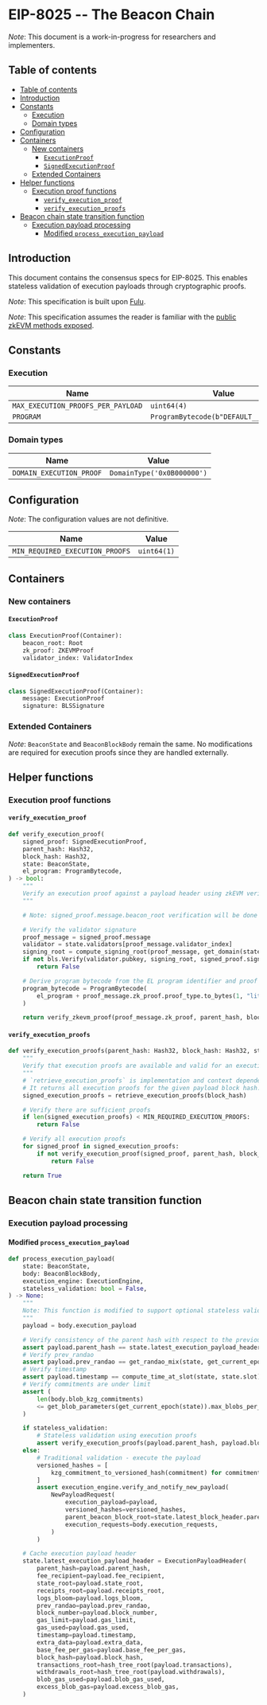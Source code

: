 # EIP-8025 -- The Beacon Chain

*Note*: This document is a work-in-progress for researchers and implementers.

## Table of contents

<!-- mdformat-toc start --slug=github --no-anchors --maxlevel=6 --minlevel=2 -->

- [Table of contents](#table-of-contents)
- [Introduction](#introduction)
- [Constants](#constants)
  - [Execution](#execution)
  - [Domain types](#domain-types)
- [Configuration](#configuration)
- [Containers](#containers)
  - [New containers](#new-containers)
    - [`ExecutionProof`](#executionproof)
    - [`SignedExecutionProof`](#signedexecutionproof)
  - [Extended Containers](#extended-containers)
- [Helper functions](#helper-functions)
  - [Execution proof functions](#execution-proof-functions)
    - [`verify_execution_proof`](#verify_execution_proof)
    - [`verify_execution_proofs`](#verify_execution_proofs)
- [Beacon chain state transition function](#beacon-chain-state-transition-function)
  - [Execution payload processing](#execution-payload-processing)
    - [Modified `process_execution_payload`](#modified-process_execution_payload)

<!-- mdformat-toc end -->

## Introduction

This document contains the consensus specs for EIP-8025. This enables stateless
validation of execution payloads through cryptographic proofs.

*Note*: This specification is built upon [Fulu](../../fulu/beacon-chain.md).

*Note*: This specification assumes the reader is familiar with the
[public zkEVM methods exposed](./zkevm.md).

## Constants

### Execution

| Name                               | Value                                  |
| ---------------------------------- | -------------------------------------- |
| `MAX_EXECUTION_PROOFS_PER_PAYLOAD` | `uint64(4)`                            |
| `PROGRAM`                          | `ProgramBytecode(b"DEFAULT__PROGRAM")` |

### Domain types

| Name                     | Value                      |
| ------------------------ | -------------------------- |
| `DOMAIN_EXECUTION_PROOF` | `DomainType('0x0B000000')` |

## Configuration

*Note*: The configuration values are not definitive.

| Name                            | Value       |
| ------------------------------- | ----------- |
| `MIN_REQUIRED_EXECUTION_PROOFS` | `uint64(1)` |

## Containers

### New containers

#### `ExecutionProof`

```python
class ExecutionProof(Container):
    beacon_root: Root
    zk_proof: ZKEVMProof
    validator_index: ValidatorIndex
```

#### `SignedExecutionProof`

```python
class SignedExecutionProof(Container):
    message: ExecutionProof
    signature: BLSSignature
```

### Extended Containers

*Note*: `BeaconState` and `BeaconBlockBody` remain the same. No modifications
are required for execution proofs since they are handled externally.

## Helper functions

### Execution proof functions

#### `verify_execution_proof`

```python
def verify_execution_proof(
    signed_proof: SignedExecutionProof,
    parent_hash: Hash32,
    block_hash: Hash32,
    state: BeaconState,
    el_program: ProgramBytecode,
) -> bool:
    """
    Verify an execution proof against a payload header using zkEVM verification.
    """

    # Note: signed_proof.message.beacon_root verification will be done at a higher level

    # Verify the validator signature
    proof_message = signed_proof.message
    validator = state.validators[proof_message.validator_index]
    signing_root = compute_signing_root(proof_message, get_domain(state, DOMAIN_EXECUTION_PROOF))
    if not bls.Verify(validator.pubkey, signing_root, signed_proof.signature):
        return False

    # Derive program bytecode from the EL program identifier and proof type
    program_bytecode = ProgramBytecode(
        el_program + proof_message.zk_proof.proof_type.to_bytes(1, "little")
    )

    return verify_zkevm_proof(proof_message.zk_proof, parent_hash, block_hash, program_bytecode)
```

#### `verify_execution_proofs`

```python
def verify_execution_proofs(parent_hash: Hash32, block_hash: Hash32, state: BeaconState) -> bool:
    """
    Verify that execution proofs are available and valid for an execution payload.
    """
    # `retrieve_execution_proofs` is implementation and context dependent.
    # It returns all execution proofs for the given payload block hash.
    signed_execution_proofs = retrieve_execution_proofs(block_hash)

    # Verify there are sufficient proofs
    if len(signed_execution_proofs) < MIN_REQUIRED_EXECUTION_PROOFS:
        return False

    # Verify all execution proofs
    for signed_proof in signed_execution_proofs:
        if not verify_execution_proof(signed_proof, parent_hash, block_hash, state, PROGRAM):
            return False

    return True
```

## Beacon chain state transition function

### Execution payload processing

#### Modified `process_execution_payload`

```python
def process_execution_payload(
    state: BeaconState,
    body: BeaconBlockBody,
    execution_engine: ExecutionEngine,
    stateless_validation: bool = False,
) -> None:
    """
    Note: This function is modified to support optional stateless validation with execution proofs.
    """
    payload = body.execution_payload

    # Verify consistency of the parent hash with respect to the previous execution payload header
    assert payload.parent_hash == state.latest_execution_payload_header.block_hash
    # Verify prev_randao
    assert payload.prev_randao == get_randao_mix(state, get_current_epoch(state))
    # Verify timestamp
    assert payload.timestamp == compute_time_at_slot(state, state.slot)
    # Verify commitments are under limit
    assert (
        len(body.blob_kzg_commitments)
        <= get_blob_parameters(get_current_epoch(state)).max_blobs_per_block
    )

    if stateless_validation:
        # Stateless validation using execution proofs
        assert verify_execution_proofs(payload.parent_hash, payload.block_hash, state)
    else:
        # Traditional validation - execute the payload
        versioned_hashes = [
            kzg_commitment_to_versioned_hash(commitment) for commitment in body.blob_kzg_commitments
        ]
        assert execution_engine.verify_and_notify_new_payload(
            NewPayloadRequest(
                execution_payload=payload,
                versioned_hashes=versioned_hashes,
                parent_beacon_block_root=state.latest_block_header.parent_root,
                execution_requests=body.execution_requests,
            )
        )

    # Cache execution payload header
    state.latest_execution_payload_header = ExecutionPayloadHeader(
        parent_hash=payload.parent_hash,
        fee_recipient=payload.fee_recipient,
        state_root=payload.state_root,
        receipts_root=payload.receipts_root,
        logs_bloom=payload.logs_bloom,
        prev_randao=payload.prev_randao,
        block_number=payload.block_number,
        gas_limit=payload.gas_limit,
        gas_used=payload.gas_used,
        timestamp=payload.timestamp,
        extra_data=payload.extra_data,
        base_fee_per_gas=payload.base_fee_per_gas,
        block_hash=payload.block_hash,
        transactions_root=hash_tree_root(payload.transactions),
        withdrawals_root=hash_tree_root(payload.withdrawals),
        blob_gas_used=payload.blob_gas_used,
        excess_blob_gas=payload.excess_blob_gas,
    )
```
